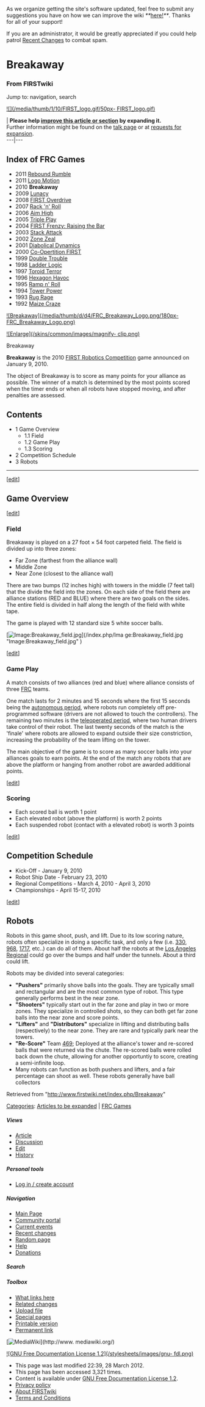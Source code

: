 As we organize getting the site's software updated, feel free to submit any
suggestions you have on how we can improve the wiki
_**_[here!](/index.php/User:Hallry/Suggestions "User:Hallry/Suggestions"
)_**_. Thanks for all of your support!

If you are an administrator, it would be greatly appreciated if you could help
patrol [Recent Changes](/index.php/Special:Recentchanges
"Special:Recentchanges" ) to combat spam.

# Breakaway

### From FIRSTwiki

Jump to: navigation, search

[![](/media/thumb/1/10/FIRST_logo.gif/50px-
FIRST_logo.gif)](/index.php/Image:FIRST_logo.gif "" )

| **Please help [improve this article or
section](http://www.firstwiki.net/index.php?title=Breakaway&action=edit
"http://www.firstwiki.net/index.php?title=Breakaway&action=edit" ) by
expanding it.**  
Further information might be found on the [talk
page](/index.php/Talk:Breakaway "Talk:Breakaway" ) or at [requests for
expansion](/index.php/FIRSTwiki:Requests_for_expansion "FIRSTwiki:Requests for
expansion" ).  
---|---  
  
  

Index of FRC Games  
---  
  
  * 2011 [Rebound Rumble](/index.php/Rebound_Rumble "Rebound Rumble" )
  * 2011 [Logo Motion](/index.php/Logo_Motion "Logo Motion" )
  * 2010 **Breakaway**
  * 2009 [Lunacy](/index.php/Lunacy "Lunacy" )
  * 2008 [FIRST Overdrive](/index.php/FIRST_Overdrive "FIRST Overdrive" )
  * 2007 [Rack 'n' Roll](/index.php/Rack_%27n%27_Roll "Rack 'n' Roll" )
  * 2006 [Aim High](/index.php/Aim_High "Aim High" )
  * 2005 [Triple Play](/index.php/Triple_Play "Triple Play" )
  * 2004 [FIRST Frenzy: Raising the Bar](/index.php/FIRST_Frenzy:_Raising_the_Bar "FIRST Frenzy: Raising the Bar" )
  * 2003 [Stack Attack](/index.php/Stack_Attack "Stack Attack" )
  * 2002 [Zone Zeal](/index.php/Zone_Zeal "Zone Zeal" )
  * 2001 [Diabolical Dynamics](/index.php/Diabolical_Dynamics "Diabolical Dynamics" )
  * 2000 [Co-Opertition FIRST](/index.php/Co-Opertition_FIRST "Co-Opertition FIRST" )
  * 1999 [Double Trouble](/index.php/Double_Trouble "Double Trouble" )
  * 1998 [Ladder Logic](/index.php/Ladder_Logic "Ladder Logic" )
  * 1997 [Toroid Terror](/index.php/Toroid_Terror "Toroid Terror" )
  * 1996 [Hexagon Havoc](/index.php/Hexagon_Havoc "Hexagon Havoc" )
  * 1995 [Ramp n' Roll](/index.php/Ramp_n%27_Roll "Ramp n' Roll" )
  * 1994 [Tower Power](/index.php/Tower_Power "Tower Power" )
  * 1993 [Rug Rage](/index.php/Rug_Rage "Rug Rage" )
  * 1992 [Maize Craze](/index.php/Maize_Craze "Maize Craze" )  
  
  

[![Breakaway](/media/thumb/d/d4/FRC_Breakaway_Logo.png/180px-
FRC_Breakaway_Logo.png)](/index.php/Image:FRC_Breakaway_Logo.png "Breakaway" )

[![Enlarge](/skins/common/images/magnify-
clip.png)](/index.php/Image:FRC_Breakaway_Logo.png "Enlarge" )

Breakaway

**Breakaway** is the 2010 [FIRST Robotics Competition](/index.php/FIRST_Robotics_Competition "FIRST Robotics Competition" ) game announced on January 9, 2010. 

The object of Breakaway is to score as many points for your alliance as
possible. The winner of a match is determined by the most points scored when
the timer ends or when all robots have stopped moving, and after penalties are
assessed.

## Contents

  * 1 Game Overview
    * 1.1 Field
    * 1.2 Game Play
    * 1.3 Scoring
  * 2 Competition Schedule
  * 3 Robots  
---  
  
[[edit](/index.php?title=Breakaway&action=edit&section=1 "Edit section: Game
Overview" )]

## Game Overview

[[edit](/index.php?title=Breakaway&action=edit&section=2 "Edit section: Field"
)]

### Field

Breakaway is played on a 27 foot × 54 foot carpeted field. The field is
divided up into three zones:

  * Far Zone (farthest from the alliance wall) 
  * Middle Zone 
  * Near Zone (closest to the alliance wall) 

There are two bumps (12 inches high) with towers in the middle (7 feet tall)
that the divide the field into the zones. On each side of the field there are
alliance stations (RED and BLUE) where there are two goals on the sides. The
entire field is divided in half along the length of the field with white tape.

The game is played with 12 standard size 5 white soccer balls.

[![Image:Breakaway_field.jpg](/media/0/00/Breakaway_field.jpg)](/index.php/Ima
ge:Breakaway_field.jpg "Image:Breakaway_field.jpg" )

[[edit](/index.php?title=Breakaway&action=edit&section=3 "Edit section: Game
Play" )]

### Game Play

A match consists of two alliances (red and blue) where alliance consists of
three [FRC](/index.php/FRC "FRC" ) teams.

One match lasts for 2 minutes and 15 seconds where the first 15 seconds being
the [autonomous period](/index.php/Autonomous_Period "Autonomous Period" ),
where robots run completely off pre-programmed software (drivers are not
allowed to touch the controllers). The remaining two minutes is the
[teleoperated period](/index.php/Teleoperated_Period "Teleoperated Period" ),
where two human drivers take control of their robot. The last twenty seconds
of the match is the 'finale' where robots are allowed to expand outside their
size constriction, increasing the probability of the team lifting on the
tower.

The main objective of the game is to score as many soccer balls into your
alliances goals to earn points. At the end of the match any robots that are
above the platform or hanging from another robot are awarded additional
points.

[[edit](/index.php?title=Breakaway&action=edit&section=4 "Edit section:
Scoring" )]

### Scoring

  * Each scored ball is worth 1 point 
  * Each elevated robot (above the platform) is worth 2 points 
  * Each suspended robot (contact with a elevated robot) is worth 3 points 

[[edit](/index.php?title=Breakaway&action=edit&section=5 "Edit section:
Competition Schedule" )]

## Competition Schedule

  * Kick-Off - January 9, 2010 
  * Robot Ship Date - February 23, 2010 
  * Regional Competitions - March 4, 2010 - April 3, 2010 
  * Championships - April 15-17, 2010 

[[edit](/index.php?title=Breakaway&action=edit&section=6 "Edit section:
Robots" )]

## Robots

Robots in this game shoot, push, and lift. Due to its low scoring nature,
robots often specialize in doing a specific task, and only a few (i.e.
[330](/index.php/330 "330" ), [968](/index.php/968 "968" ),
[1717](/index.php/1717 "1717" ), etc..) can do all of them. About half the
robots at the [Los Angeles Regional](/index.php/Los_Angeles_Regional "Los
Angeles Regional" ) could go over the bumps and half under the tunnels. About
a third could lift.

Robots may be divided into several categories:

  * **"Pushers"** primarily shove balls into the goals. They are typically small and rectangular and are the most common type of robot. This type generally performs best in the near zone. 
  * **"Shooters"** typically start out in the far zone and play in two or more zones. They specialize in controlled shots, so they can both get far zone balls into the near zone and score points. 
  * **"Lifters"** and **"Distributors"** specialize in lifting and distributing balls (respectively) to the near zone. They are rare and typically park near the towers. 
  * **"Re-Score"** Team [469](/index.php/469 "469" ); Deployed at the alliance's tower and re-scored balls that were returned via the chute. The re-scored balls were rolled back down the chute, allowing for another opportuntiy to score, creating a semi-infinite loop. 
  * Many robots can function as both pushers and lifters, and a fair percentage can shoot as well. These robots generally have ball collectors 

Retrieved from "<http://www.firstwiki.net/index.php/Breakaway>"

[Categories](/index.php?title=Special:Categories&article=Breakaway
"Special:Categories" ): [Articles to be
expanded](/index.php/Category:Articles_to_be_expanded "Category:Articles to be
expanded" ) | [FRC Games](/index.php/Category:FRC_Games "Category:FRC Games" )

##### Views

  * [Article](/index.php/Breakaway)
  * [Discussion](/index.php/Talk:Breakaway)
  * [Edit](/index.php?title=Breakaway&action=edit)
  * [History](/index.php?title=Breakaway&action=history)

##### Personal tools

  * [Log in / create account](/index.php?title=Special:Userlogin&returnto=Breakaway)

[](/index.php/Main_Page "Main Page" )

##### Navigation

  * [Main Page](/index.php/Main_Page)
  * [Community portal](/index.php/FIRSTwiki:Community_portal)
  * [Current events](/index.php/Current_events)
  * [Recent changes](/index.php/Special:Recentchanges)
  * [Random page](/index.php/Special:Random)
  * [Help](/index.php/FIRSTwiki:Help)
  * [Donations](/index.php/FIRSTwiki:Site_support)

##### Search



##### Toolbox

  * [What links here](/index.php/Special:Whatlinkshere/Breakaway)
  * [Related changes](/index.php/Special:Recentchangeslinked/Breakaway)
  * [Upload file](/index.php/Special:Upload)
  * [Special pages](/index.php/Special:Specialpages)
  * [Printable version](/index.php?title=Breakaway&printable=yes)
  * [Permanent link](/index.php?title=Breakaway&oldid=95454)

[![MediaWiki](/skins/common/images/poweredby_mediawiki_88x31.png)](http://www.
mediawiki.org/)

[![GNU Free Documentation License 1.2](/stylesheets/images/gnu-
fdl.png)](http://www.gnu.org/copyleft/fdl.html)

  * This page was last modified 22:39, 28 March 2012.
  * This page has been accessed 3,321 times.
  * Content is available under [GNU Free Documentation License 1.2](http://www.gnu.org/copyleft/fdl.html "http://www.gnu.org/copyleft/fdl.html" ).
  * [Privacy policy](/index.php/FIRSTwiki:Privacy_policy "FIRSTwiki:Privacy policy" )
  * [About FIRSTwiki](/index.php/FIRSTwiki:About "FIRSTwiki:About" )
  * [Terms and Conditions](/index.php/FIRSTwiki:Terms_and_conditions "FIRSTwiki:Terms and conditions" )


